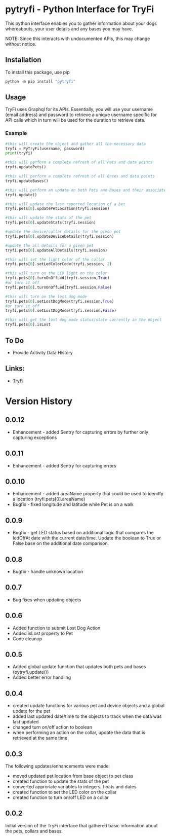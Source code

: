 # pytryfi - Python Interface for TryFi
This python interface enables you to gather information about your dogs whereabouts, your user details and any bases you may have.

NOTE: Since this interacts with undocumented APIs, this may change without notice.

## Installation
To install this package, use pip
```python
python -m pip install "pytryfi"
```

## Usage
TryFi uses Graphql for its APIs. Essentially, you will use your username (email address) and password to retrieve a unique username specific for API calls which in turn will be used for the duration to retrieve data.

### Example
```python
#this will create the object and gather all the necessary data
tryfi = PyTryFi(username, password)
print(tryfi)

#this will perform a complete refresh of all Pets and data points
tryfi.updatePets()

#this will perform a complete refresh of all Bases and data points
tryfi.updateBases()

#this will perform an update on both Pets and Bases and their associated data points
tryfi.update()

#this will update the last reported location of a bet
tryfi.pets[0].updatePetLocation(tryfi.session)

#this will update the stats of the pet 
tryfi.pets[0].updateStats(tryfi.session)

#update the device/collar details for the given pet
tryfi.pets[0].updateDeviceDetails(tryfi.session)

#update the all details for a given pet
tryfi.pets[0].updateAllDetails(tryfi.session)

#this will set the light color of the collar
tryfi.pets[0].setLedColorCode(tryfi.session, 2)

#this will turn on the LED light on the color
tryfi.pets[0].turnOnOffLed(tryfi.session,True)
#or turn it off
tryfi.pets[0].turnOnOffLed(tryfi.session,False)

#this will turn on the lost dog mode
tryfi.pets[0].setLostDogMode(tryfi.session,True)
#or turn it off
tryfi.pets[0].setLostDogMode(tryfi.session,False)

#this will get the lost dog mode status/state currently in the object
tryfi.pets[0].isLost
```

## To Do
* Provide Activity Data History

## Links:
* [TryFi](https://tryfi.com/)

# Version History
## 0.0.12
* Enhancement - added Sentry for capturing errors by further only capturing exceptions

## 0.0.11
* Enhancement - added Sentry for capturing errors

## 0.0.10
* Enhancement - added areaName property that could be used to idenitfy a location (tryfi.pets[0].areaName)
* Bugfix - fixed longitude and latitude while Pet is on a walk

## 0.0.9
* Bugfix - get LED status based on additional logic that compares the ledOffAt date with the current date/time. Update the boolean to True or False base on the additional date comparison.

## 0.0.8
* Bugfix - handle unknown location

## 0.0.7
* Bug fixes when updating objects

## 0.0.6
* Added function to submit Lost Dog Action
* Added isLost property to Pet
* Code cleanup

## 0.0.5
* Added global update function that updates both pets and bases (pytryfi.update())
* Added better error handling

## 0.0.4
* created update functions for various pet and device objects and a global update for the pet
* added last updated date/time to the objects to track when the data was last updated
* changed turn on/off action to boolean
* when performing an action on the collar, update the data that is retrieved at the same time

## 0.0.3
The following updates/enhancements were made:
* moved updated pet location from base object to pet class
* created function to update the stats of the pet
* converted approriate variables to integers, floats and dates
* created function to set the LED color on the collar
* created function to turn on/off LED on a collar

## 0.0.2
Initial version of the TryFi interface that gathered basic information about the pets, collars and bases.